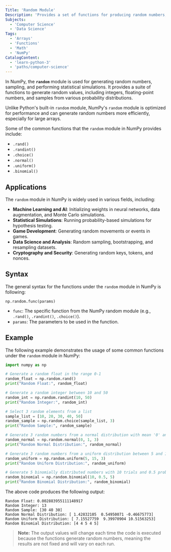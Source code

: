 ```yaml
---
Title: 'Random Module'
Description: 'Provides a set of functions for producing random numbers, sampling, and performing statistical simulations.'
Subjects:
  - 'Computer Science'
  - 'Data Science'
Tags:
  - 'Arrays'
  - 'Functions'
  - 'Math'
  - 'NumPy'
CatalogContent:
  - 'learn-python-3'
  - 'paths/computer-science'
---
```


In NumPy, the **`random`** module is used for generating random numbers, sampling, and performing statistical simulations. It provides a suite of functions to generate random values, including integers, floating-point numbers, and samples from various probability distributions.

Unlike Python's built-in `random` module, NumPy's `random` module is optimized for performance and can generate random numbers more efficiently, especially for large arrays.

Some of the common functions that the `random` module in NumPy provides include:

- `.rand()`
- `.randint()`
- `.choice()`
- `.normal()`
- `.uniform()`
- `.binomial()`

## Applications

The `random` module in NumPy is widely used in various fields, including:

- **Machine Learning and AI**: Initializing weights in neural networks, data augmentation, and Monte Carlo simulations.
- **Statistical Simulations**: Running probability-based simulations for hypothesis testing.
- **Game Development**: Generating random movements or events in games.
- **Data Science and Analysis**: Random sampling, bootstrapping, and resampling datasets.
- **Cryptography and Security**: Generating random keys, tokens, and nonces.

## Syntax

The general syntax for the functions under the `random` module in NumPy is following:

```pseudo
np.random.func(params)
```

- `func`: The specific function from the NumPy random module (e.g., `.rand()`, `.randint()`, `.choice()`).
- `params`: The parameters to be used in the function.

## Example

The following example demonstrates the usage of some common functions under the `random` module in NumPy:

```py
import numpy as np

# Generate a random float in the range 0-1
random_float = np.random.rand()
print("Random Float:", random_float)

# Generate a random integer between 10 and 50
random_int = np.random.randint(10, 50)
print("Random Integer:", random_int)

# Select 3 random elements from a list
sample_list = [10, 20, 30, 40, 50]
random_sample = np.random.choice(sample_list, 3)
print("Random Sample:", random_sample)

# Generate 3 random numbers from a normal distribution with mean '0' and standard deviation '1'
random_normal = np.random.normal(0, 1, 3)
print("Random Normal Distribution:", random_normal)

# Generate 3 random numbers from a uniform distribution between 5 and 15
random_uniform = np.random.uniform(5, 15, 3)
print("Random Uniform Distribution:", random_uniform)

# Generate 5 binomially distributed numbers with 10 trials and 0.5 probability
random_binomial = np.random.binomial(10, 0.5, 5)
print("Random Binomial Distribution:", random_binomial)
```

The above code produces the following output:

```shell
Random Float: 0.002883955111148917
Random Integer: 13
Random Sample: [30 40 30]
Random Normal Distribution: [ 1.42832105  0.54950071 -0.46675773]
Random Uniform Distribution: [ 7.15527759  9.39970904 10.51563253]
Random Binomial Distribution: [4 4 5 4 5]
```

> **Note:** The output values will change each time the code is executed because the functions generate random numbers, meaning the results are not fixed and will vary on each run.
